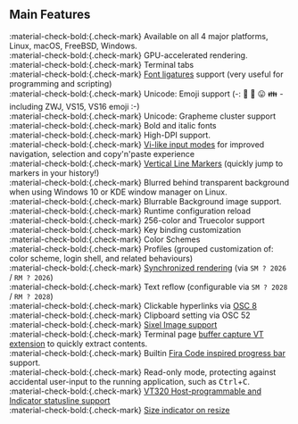 ## Main Features

:material-check-bold:{.check-mark}  Available on all 4 major platforms, Linux, macOS, FreeBSD, Windows. <br/>
:material-check-bold:{.check-mark}  GPU-accelerated rendering. <br/>
:material-check-bold:{.check-mark}  Terminal tabs <br/>
:material-check-bold:{.check-mark}  [Font ligatures](demo/font-ligatures.md) support (very useful for programming and scripting) <br/>
:material-check-bold:{.check-mark}  Unicode: Emoji support (-: 🌈  💝  😛  👪  - including ZWJ, VS15, VS16 emoji :-) <br/>
:material-check-bold:{.check-mark}  Unicode: Grapheme cluster support <br/>
:material-check-bold:{.check-mark}  Bold and italic fonts <br/>
:material-check-bold:{.check-mark}  High-DPI support. <br/>
:material-check-bold:{.check-mark}  [Vi-like input modes](input-modes.md) for improved navigation, selection and copy'n'paste experience <br/>
:material-check-bold:{.check-mark}  [Vertical Line Markers](demo/line-marks.md) (quickly jump to markers in your history!) <br/>
:material-check-bold:{.check-mark}  Blurred behind transparent background when using Windows 10 or KDE window manager on Linux. <br/>
:material-check-bold:{.check-mark}  Blurrable Background image support. <br/>
:material-check-bold:{.check-mark}  Runtime configuration reload <br/>
:material-check-bold:{.check-mark}  256-color and Truecolor support <br/>
:material-check-bold:{.check-mark}  Key binding customization <br/>
:material-check-bold:{.check-mark}  Color Schemes <br/>
:material-check-bold:{.check-mark}  Profiles (grouped customization of: color scheme, login shell, and related behaviours) <br/>
:material-check-bold:{.check-mark}  [Synchronized rendering](vt-extensions/synchronized-output.md) (via `SM ? 2026` / `RM ? 2026`) <br/>
:material-check-bold:{.check-mark}  Text reflow (configurable via `SM ? 2028` / `RM ? 2028`) <br/>
:material-check-bold:{.check-mark}  Clickable hyperlinks via [OSC 8](https://gist.github.com/egmontkob/eb114294efbcd5adb1944c9f3cb5feda) <br/>
:material-check-bold:{.check-mark}  Clipboard setting via OSC 52 <br/>
:material-check-bold:{.check-mark}  [Sixel Image support](demo/images.md) <br/>
:material-check-bold:{.check-mark}  Terminal page [buffer capture VT extension](vt-extensions/buffer-capture.md) to quickly extract contents. <br/>
:material-check-bold:{.check-mark}  Builtin [Fira Code inspired progress bar](https://github.com/contour-terminal/contour/issues/521) support. <br/>
:material-check-bold:{.check-mark}  Read-only mode, protecting against accidental user-input to the running application, such as <kbd>Ctrl</kbd>+<kbd>C</kbd>. <br/>
:material-check-bold:{.check-mark}  [VT320 Host-programmable and Indicator statusline support](demo/statusline.md) <br/>
:material-check-bold:{.check-mark}  [Size indicator on resize](demo/size_indicator.md) <br/>
